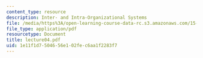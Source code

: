 ```yaml
---
content_type: resource
description: Inter- and Intra-Organizational Systems
file: /media/https%3A/open-learning-course-data-rc.s3.amazonaws.com/15-565j-integrating-esystems-global-information-systems-spring-2002/1e11f1d7504656e102fec6aa1f2283f7_lecture04.pdf
file_type: application/pdf
resourcetype: Document
title: lecture04.pdf
uid: 1e11f1d7-5046-56e1-02fe-c6aa1f2283f7
---
```

